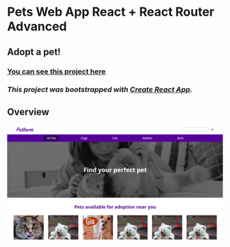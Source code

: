 # **Pets Web App React + React Router Advanced**
## **Adopt a pet!**
### [You can see this project here](https://pets-web-app-react-router.netlify.app/)
### *This project was bootstrapped with [Create React App](https://github.com/facebook/create-react-app).*

## **Overview**
![screenshot](./screenshot.png)